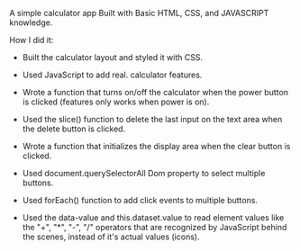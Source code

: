 A simple calculator app Built with Basic HTML, CSS, and JAVASCRIPT knowledge.

How I did it:

* Built the calculator layout and styled it with CSS.

* Used JavaScript to add real. calculator features.

* Wrote a function that turns on/off the calculator when the power button is clicked (features only works when power is on).

* Used the slice() function to delete the last input on the text area when the delete button is clicked.

* Wrote a function that initializes the display area when the clear button is clicked.

* Used document.querySelectorAll Dom property to select multiple buttons.

* Used forEach() function to add click events to multiple buttons.

* Used the data-value and this.dataset.value to read element values like the "+", "*", "-", "/" operators that are recognized by JavaScript behind the scenes, instead of it's actual values (icons).
